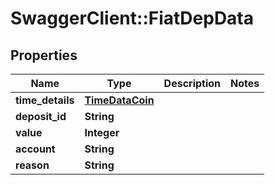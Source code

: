 # SwaggerClient::FiatDepData

## Properties
Name | Type | Description | Notes
------------ | ------------- | ------------- | -------------
**time_details** | [**TimeDataCoin**](TimeDataCoin.md) |  | 
**deposit_id** | **String** |  | 
**value** | **Integer** |  | 
**account** | **String** |  | 
**reason** | **String** |  | 


